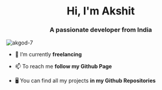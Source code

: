 <h1 align="center">Hi, I'm Akshit</h1>
<h3 align="center">A passionate developer from India</h3>

<p align="left"> <img src="https://komarev.com/ghpvc/?username=akgod-7&label=Profile%20views&color=0e75b6&style=flat" alt="akgod-7" /> </p>

- 🔭 I’m currently **freelancing**

- 📫 To reach me **follow my Github Page**

-  🖥️ You can find all my projects **in my Github Repositories**

